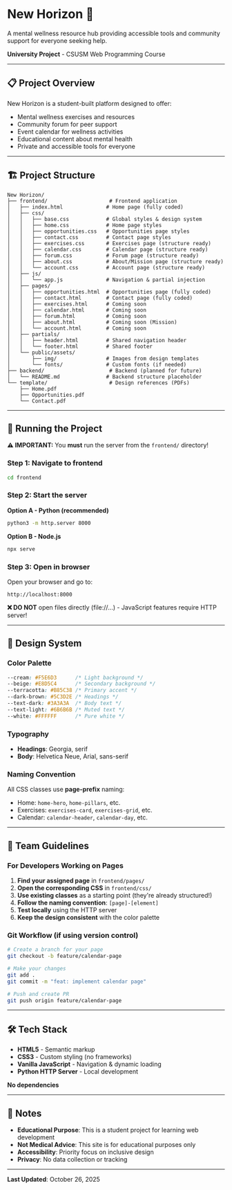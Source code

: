 # New Horizon 🌅

A mental wellness resource hub providing accessible tools and community support for everyone seeking help.

**University Project** - CSUSM Web Programming Course

---

## 📋 Project Overview

New Horizon is a student-built platform designed to offer:
- Mental wellness exercises and resources
- Community forum for peer support
- Event calendar for wellness activities
- Educational content about mental health
- Private and accessible tools for everyone

---

## 🏗️ Project Structure

```
New Horizon/
├── frontend/                    # Frontend application
│   ├── index.html              # Home page (fully coded)
│   ├── css/
│   │   ├── base.css            # Global styles & design system
│   │   ├── home.css            # Home page styles
│   │   ├── opportunities.css   # Opportunities page styles
│   │   ├── contact.css         # Contact page styles
│   │   ├── exercises.css       # Exercises page (structure ready)
│   │   ├── calendar.css        # Calendar page (structure ready)
│   │   ├── forum.css           # Forum page (structure ready)
│   │   ├── about.css           # About/Mission page (structure ready)
│   │   └── account.css         # Account page (structure ready)
│   ├── js/
│   │   └── app.js              # Navigation & partial injection
│   ├── pages/
│   │   ├── opportunities.html  # Opportunities page (fully coded)
│   │   ├── contact.html        # Contact page (fully coded)
│   │   ├── exercises.html      # Coming soon
│   │   ├── calendar.html       # Coming soon
│   │   ├── forum.html          # Coming soon
│   │   ├── about.html          # Coming soon (Mission)
│   │   └── account.html        # Coming soon
│   ├── partials/
│   │   ├── header.html         # Shared navigation header
│   │   └── footer.html         # Shared footer
│   └── public/assets/
│       ├── img/                # Images from design templates
│       └── fonts/              # Custom fonts (if needed)
├── backend/                     # Backend (planned for future)
│   └── README.md               # Backend structure placeholder
└── template/                    # Design references (PDFs)
    ├── Home.pdf
    ├── Opportunities.pdf
    └── Contact.pdf
```

---

## 🚀 Running the Project

**⚠️ IMPORTANT:** You **must** run the server from the `frontend/` directory!

### Step 1: Navigate to frontend
```bash
cd frontend
```

### Step 2: Start the server

**Option A - Python (recommended)**
```bash
python3 -m http.server 8000
```

**Option B - Node.js**
```bash
npx serve
```

### Step 3: Open in browser
Open your browser and go to:
```
http://localhost:8000
```

**❌ DO NOT** open files directly (file://...) - JavaScript features require HTTP server!

---

## 🎨 Design System

### Color Palette
```css
--cream: #F5E6D3      /* Light background */
--beige: #E8D5C4      /* Secondary background */
--terracotta: #B85C38 /* Primary accent */
--dark-brown: #5C3D2E /* Headings */
--text-dark: #3A3A3A  /* Body text */
--text-light: #6B6B6B /* Muted text */
--white: #FFFFFF      /* Pure white */
```

### Typography
- **Headings**: Georgia, serif
- **Body**: Helvetica Neue, Arial, sans-serif

### Naming Convention
All CSS classes use **page-prefix** naming:
- Home: `home-hero`, `home-pillars`, etc.
- Exercises: `exercises-card`, `exercises-grid`, etc.
- Calendar: `calendar-header`, `calendar-day`, etc.

---

## 👥 Team Guidelines

### For Developers Working on Pages

1. **Find your assigned page** in `frontend/pages/`
2. **Open the corresponding CSS** in `frontend/css/`
3. **Use existing classes** as a starting point (they're already structured!)
4. **Follow the naming convention**: `[page]-[element]`
5. **Test locally** using the HTTP server
6. **Keep the design consistent** with the color palette

### Git Workflow (if using version control)
```bash
# Create a branch for your page
git checkout -b feature/calendar-page

# Make your changes
git add .
git commit -m "feat: implement calendar page"

# Push and create PR
git push origin feature/calendar-page
```

---

## 🛠️ Tech Stack

- **HTML5** - Semantic markup
- **CSS3** - Custom styling (no frameworks)
- **Vanilla JavaScript** - Navigation & dynamic loading
- **Python HTTP Server** - Local development

**No dependencies**

---

## 📝 Notes

- **Educational Purpose**: This is a student project for learning web development
- **Not Medical Advice**: This site is for educational purposes only
- **Accessibility**: Priority focus on inclusive design
- **Privacy**: No data collection or tracking

---

**Last Updated**: October 26, 2025
